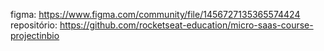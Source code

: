 figma: https://www.figma.com/community/file/1456727135365574424
repositório: https://github.com/rocketseat-education/micro-saas-course-projectinbio
